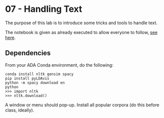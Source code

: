 # 07 - Handling Text

The purpose of this lab is to introduce some tricks and tools to handle text. 

The notebook is given as already executed to allow everyone to follow, [see here](https://nbviewer.jupyter.org/github/epfl-ada/ADA2017-Tutorials/blob/master/07%20-%20Handling%20Text/Tutorial_07_Handling_text.ipynb).

## Dependencies
From your ADA Conda environment, do the following:

```
conda install nltk gensim spacy
pip install pyLDAvis
python -m spacy download en
python
>>> import nltk
>>> nltk.download()
```
A window or menu should pop-up. Install all popular corpora (do this before class, ideally).